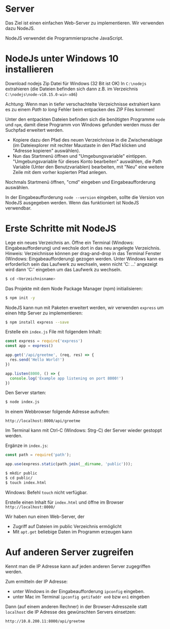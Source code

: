 # Server

Das Ziel ist einen einfachen Web-Server zu implementieren. Wir verwenden dazu NodeJS.

NodeJS verwendet die Programmiersprache JavaScript.


# NodeJs unter Windows 10 installieren

Download nodejs Zip Datei für Windows (32 Bit ist OK)
In `C:\nodejs` extrahieren (die Dateien befinden sich dann z.B. im Verzeichnis `C:\nodejs\node-v10.15.0-win-x86`)

Achtung:
Wenn man in tiefer verschachtelte Verzeichnisse extrahiert kann es zu einem *Path to long* Fehler beim entpacken des ZIP Files kommen!

Unter den entpackten Dateien befinden sich die benötigten Programme `node` und `npm`, damit diese Programm von Windows gefunden werden muss der Suchpfad erweitert werden.

- Kopiere dazu den Pfad des neuen Verzeichnisse in die Zwischenablage (im Dateiexplorer mit rechter Maustaste in den Pfad klicken und "Adresse kopieren" auswählen).
- Nun das Startmenü öffnen und "Umgebungsvariable" eintippen. "Umgebungsvariable für dieses Konto bearbeiten" auswählen, die Path Variable (Unter den Benutzvariablen) bearbeiten, mit "Neu" eine weitere Zeile mit dem vorher kopierten Pfad anlegen.

Nochmals Startmenü öffnen, "cmd" eingeben und Eingabeaufforderung auswählen.

In der Eingabeaufforderung `node --version` eingeben, sollte die Version von NodeJS ausgegeben werden. Wenn das funktioniert ist NodeJS verwendbar.


# Erste Schritte mit NodeJS

Lege ein neues Verzeichnis an. Öffne ein Terminal (Windows: Eingabeaufforderung) und wechsle dort in das neu angelegte Verzeichnis. Hinweis: Verzeichnisse können per drag-and-drop in das Terminal Fenster  (Windows: Eingabeaufforderung) gezogen werden. Unter Windows kann es erforderlich sein das Laufwerk zu wechseln, wenn nicht 'C: ...' angezeigt wird dann 'C:' eingeben um das Laufwerk zu wechseln.

```bash
$ cd <Verzeichnisname>
```

Das Projekte mit dem Node Package Manager (npm) initialisieren:

```bash
$ npm init -y
```

NodeJS kann nun mit Paketen erweitert werden, wir verwenden `express` um einen http Server zu implementieren:

```bash
$ npm install express --save
```

Erstelle ein `index.js` File mit folgendem Inhalt:

```javascript
const express = require('express')
const app = express()

app.get('/api/greetme', (req, res) => {
  res.send('Hello World!')
})

app.listen(8000, () => {
  console.log('Example app listening on port 8000!')
})
```

Den Server starten:

```bash
$ node index.js
```

In einem Webbrowser folgende Adresse aufrufen:

```
http://localhost:8000/api/greetme
```

Im Terminal kann mit Ctrl-C (Windows: Strg-C) der Server wieder gestoppt werden.

Ergänze in `index.js`:

```javascript
const path = require('path');

app.use(express.static(path.join(__dirname, 'public')));
```

```bash
$ mkdir public
$ cd public/
$ touch index.html
```

Windows: Befehl `touch` nicht verfügbar.

Erstelle einen Inhalt für `index.html` und öffne im Browser `http://localhost:8000/`

Wir haben nun einen Web-Server, der 
- Zugriff auf Dateien im public Verzeichnis ermöglicht
- Mit `apt.get` beliebige Daten im Programm erzeugen kann


# Auf anderen Server zugreifen

Kennt man die IP Adresse kann auf jeden anderen Server zugegriffen werden.

Zum ermitteln der IP Adresse: 

- unter Windows in der Eingabeaufforderung `ipconfig` eingeben.
- unter Mac im Terminal `ipconfig getifaddr en0` bzw `en1` eingeben

Dann (auf einem anderen Rechner) in der Browser-Adresszeile statt `localhost` die IP Adresse des gewünschten Servers einsetzen:

```
http://10.8.200.11:8000/api/greetme
```
